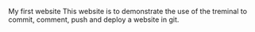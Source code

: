 My first website
This website is to demonstrate the use of the treminal to commit, comment, push and deploy a website in git.
